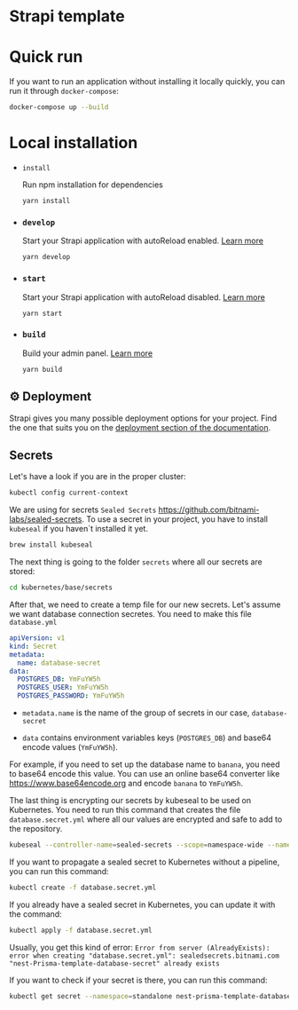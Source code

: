 # Strapi template

# Quick run

If you want to run an application without installing it locally quickly, you can run it through `docker-compose`:

```bash
docker-compose up --build
```

# Local installation

- `install`

  Run npm installation for dependencies

  ```
  yarn install
  ```

- ### `develop`

  Start your Strapi application with autoReload enabled. [Learn more](https://docs.strapi.io/developer-docs/latest/developer-resources/cli/CLI.html#strapi-develop)

  ```
  yarn develop
  ```

- ### `start`

  Start your Strapi application with autoReload disabled. [Learn more](https://docs.strapi.io/developer-docs/latest/developer-resources/cli/CLI.html#strapi-start)

  ```
  yarn start
  ```

- ### `build`

  Build your admin panel. [Learn more](https://docs.strapi.io/developer-docs/latest/developer-resources/cli/CLI.html#strapi-build)

  ```
  yarn build
  ```

## ⚙️ Deployment

Strapi gives you many possible deployment options for your project. Find the one that suits you on the [deployment section of the documentation](https://docs.strapi.io/developer-docs/latest/setup-deployment-guides/deployment.html).

## Secrets

Let's have a look if you are in the proper cluster:

```bash
kubectl config current-context
```

We are using for secrets `Sealed Secrets` https://github.com/bitnami-labs/sealed-secrets.
To use a secret in your project, you have to install `kubeseal` if you haven`t installed it yet.

```bash
brew install kubeseal
```

The next thing is going to the folder `secrets` where all our secrets are stored:

```bash
cd kubernetes/base/secrets
```

After that, we need to create a temp file for our new secrets. Let's assume we want database connection secretes. You need to make this file `database.yml`

```yaml
apiVersion: v1
kind: Secret
metadata:
  name: database-secret
data:
  POSTGRES_DB: YmFuYW5h
  POSTGRES_USER: YmFuYW5h
  POSTGRES_PASSWORD: YmFuYW5h
```

- `metadata.name` is the name of the group of secrets in our case, `database-secret`

- `data` contains environment variables keys (`POSTGRES_DB`) and base64 encode values (`YmFuYW5h`).

For example, if you need to set up the database name to `banana`, you need to base64 encode this value. You can use an online base64 converter like https://www.base64encode.org and encode `banana` to `YmFuYW5h`.

The last thing is encrypting our secrets by kubeseal to be used on Kubernetes. You need to run this command that creates the file `database.secret.yml` where all our values are encrypted and safe to add to the repository.

```bash
kubeseal --controller-name=sealed-secrets --scope=namespace-wide --namespace=standalone --format=yaml < database.yml > database.secret.yml
```

If you want to propagate a sealed secret to Kubernetes without a pipeline, you can run this command:

```bash
kubectl create -f database.secret.yml
```

If you already have a sealed secret in Kubernetes, you can update it with the command:

```bash
kubectl apply -f database.secret.yml
```

Usually, you get this kind of error: `Error from server (AlreadyExists): error when creating "database.secret.yml": sealedsecrets.bitnami.com "nest-Prisma-template-database-secret" already exists`

If you want to check if your secret is there, you can run this command:

```bash
kubectl get secret --namespace=standalone nest-prisma-template-database-secret
```
